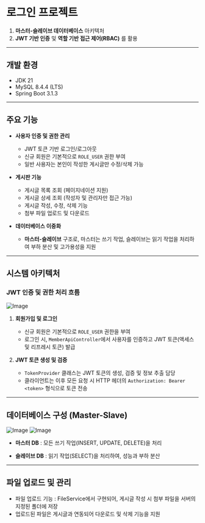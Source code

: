 # 로그인 프로젝트

1. **마스터-슬레이브 데이터베이스** 아키텍처
2. **JWT 기반 인증** 및 **역할 기반 접근 제어(RBAC)** 를 활용 

---

## 개발 환경

- JDK 21
- MySQL 8.4.4 (LTS)
- Spring Boot 3.1.3

---

## 주요 기능

- **사용자 인증 및 권한 관리**
  - JWT 토큰 기반 로그인/로그아웃
  - 신규 회원은 기본적으로 `ROLE_USER` 권한 부여
  - 일반 사용자는 본인이 작성한 게시글만 수정/삭제 가능

- **게시판 기능**
  - 게시글 목록 조회 (페이지네이션 지원)
  - 게시글 상세 조회 (작성자 및 관리자만 접근 가능)
  - 게시글 작성, 수정, 삭제 기능
  - 첨부 파일 업로드 및 다운로드

- **데이터베이스 이중화**
  - **마스터-슬레이브** 구조로, 마스터는 쓰기 작업, 슬레이브는 읽기 작업을 처리하여 부하 분산 및 고가용성을 지원

---

## 시스템 아키텍처

### JWT 인증 및 권한 처리 흐름

![Image](https://github.com/user-attachments/assets/abeaa507-90c8-4a59-9db7-12ed78c8a4d4)

1. **회원가입 및 로그인**
   - 신규 회원은 기본적으로 `ROLE_USER` 권한을 부여
   - 로그인 시, `MemberApiController`에서 사용자를 인증하고 JWT 토큰(액세스 및 리프레시 토큰) 발급

2. **JWT 토큰 생성 및 검증**
   - `TokenProvider` 클래스는 JWT 토큰의 생성, 검증 및 정보 추출 담당
   - 클라이언트는 이후 모든 요청 시 HTTP 헤더의 `Authorization: Bearer <token>` 형식으로 토큰 전송

---

## 데이터베이스 구성 (Master-Slave)

  ![Image](https://github.com/user-attachments/assets/387eb6b0-8796-4473-af85-6a5433126d9c)
  ![Image](https://github.com/user-attachments/assets/bc7576bc-2f87-40db-b2fe-adb148bee049)
  
  -  **마스터 DB** : 모든 쓰기 작업(INSERT, UPDATE, DELETE)을 처리

  -  **슬레이브 DB** : 읽기 작업(SELECT)을 처리하여, 성능과 부하 분산

---

## 파일 업로드 및 관리

  -  파일 업로드 기능 : FileService에서 구현되어, 게시글 작성 시 첨부 파일을 서버의 지정된 폴더에 저장
  -  업로드된 파일은 게시글과 연동되어 다운로드 및 삭제 기능을 지원

  

